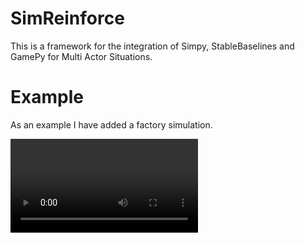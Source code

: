 # SimReinforce
This is a framework for the integration of Simpy, StableBaselines and GamePy for Multi Actor Situations.


# Example 
As an example I have added a factory simulation.

![Demo video of the factory](DemoVideo.mp4)
